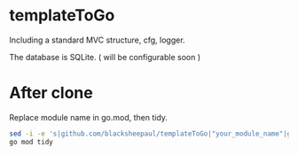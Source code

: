 # templateToGo

Including a standard MVC structure, cfg, logger.

The database is SQLite. ( will be configurable soon )

# After clone

Replace module name in go.mod, then tidy.

```bash
sed -i -e 's|github.com/blacksheepaul/templateToGo|"your_module_name"|g' go.mod
go mod tidy
```
